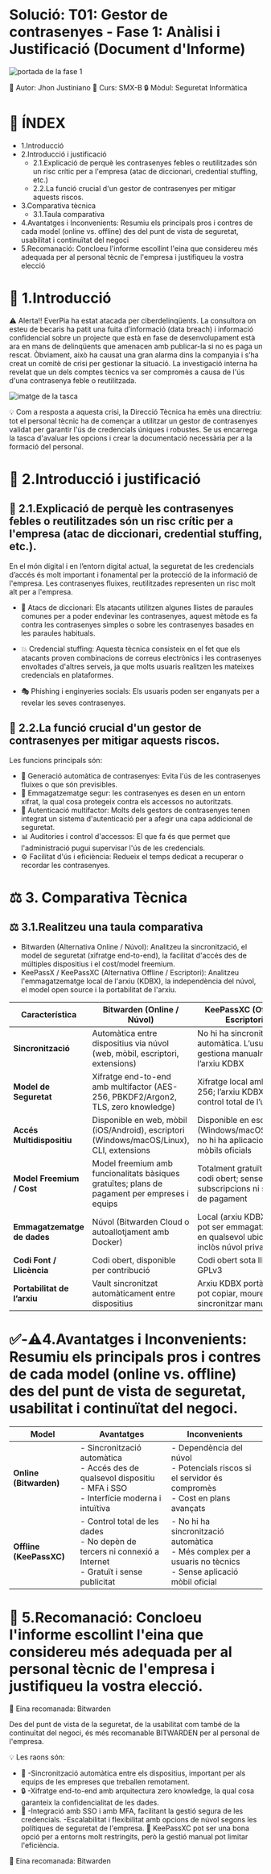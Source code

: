 # Solució: T01: Gestor de contrasenyes - Fase 1: Anàlisi i Justificació (Document d'Informe)
![portada de la fase 1](img/PortadaFase1.png)

👤 Autor: Jhon Justiniano
🏫 Curs: SMX-B
🔒 Mòdul: Seguretat Informàtica

# 🧾 ÍNDEX 
- 1.Introducció
- 2.Introducció i justificació
  - 2.1.Explicació de perquè les contrasenyes febles o reutilitzades són un risc crític per a l'empresa (atac de diccionari, credential stuffing, etc.)
  - 2.2.La funció crucial d'un gestor de contrasenyes per mitigar aquests riscos.
- 3.Comparativa tècnica
  - 3.1.Taula comparativa
- 4.Avantatges i Inconvenients: Resumiu els principals pros i contres de cada model (online vs. offline) des del punt de vista de seguretat, usabilitat i continuïtat del negoci
- 5.Recomanació: Concloeu l'informe escollint l'eina que considereu més adequada per al personal tècnic de l'empresa i justifiqueu la vostra elecció

# 🧭 1.Introducció
⚠️ Alerta!! EverPia ha estat atacada per ciberdelinqüents. La consultora on esteu de becaris ha patit una fuita d’informació (data breach) i informació confidencial sobre un projecte que està en fase de desenvolupament està ara en mans de delinqüents que amenacen amb publicar-la si no es paga un rescat.
Òbviament, això ha causat una gran alarma dins la companyia i s’ha creat un comitè de crisi per gestionar la situació. 
La investigació interna ha revelat que un dels comptes tècnics va ser compromès a causa de l'ús d'una contrasenya feble o reutilitzada.

![imatge de la tasca](img/Portadadelatasca.png)

💡 Com a resposta a aquesta crisi, la Direcció Tècnica ha emès una directriu: tot el personal tècnic ha de començar a utilitzar un gestor de contrasenyes validat per garantir l'ús de credencials úniques i robustes. Se us encarrega la tasca d'avaluar les opcions i crear la documentació necessària per a la formació del personal.

# 🧩 2.Introducció i justificació
## 📖 2.1.Explicació de perquè les contrasenyes febles o reutilitzades són un risc crític per a l'empresa (atac de diccionari, credential stuffing, etc.).

En el món digital i en l’entorn digital actual, la seguretat de les credencials d’accés és molt important i fonamental per la protecció de la informació de l'empresa. Les contrasenyes fluixes, reutilitzades representen un risc molt alt per a l'empresa.

- 🧠 Atacs de diccionari: Els atacants utilitzen algunes llistes de paraules comunes per a poder endevinar les contrasenyes, aquest mètode es fa contra les contrasenyes simples o sobre les contrasenyes basades en les paraules habituals.

- 💥 Credencial stuffing: Aquesta tècnica consisteix en el fet que els atacants proven combinacions de correus electrònics i les contrasenyes envoltades d'altres serveis, ja que molts usuaris realitzen les mateixes credencials en plataformes.

- 🎭 Phishing i enginyeries socials: Els usuaris poden ser enganyats per a revelar les seves contrasenyes.

## 🧰 2.2.La funció crucial d'un gestor de contrasenyes per mitigar aquests riscos.

Les funcions principals són:
- 🧬 Generació automàtica de contrasenyes: Evita l'ús de les contrasenyes fluixes o que són previsibles.
- 🔐 Emmagatzematge segur: les contrasenyes es desen en un entorn xifrat, la qual cosa protegeix contra els accessos no autoritzats.
- 🧱 Autenticació multifactor: Molts dels gestors de contrasenyes tenen integrat un sistema d'autenticació per a afegir una capa addicional de seguretat.
- 📊 Auditories i control d'accessos: El que fa és que permet que l'administració pugui supervisar l'ús de les credencials.
- ⚙️ Facilitat d'ús i eficiència: Redueix el temps dedicat a recuperar o recordar les contrasenyes.

# ⚖️ 3. Comparativa Tècnica
## ⚖️ 3.1.Realitzeu una taula comparativa 

- Bitwarden (Alternativa Online / Núvol): Analitzeu la sincronització, el model de seguretat (xifratge end-to-end), la facilitat d'accés des de múltiples dispositius i el cost/model freemium.
- KeePassX / KeePassXC (Alternativa Offline / Escriptori): Analitzeu l'emmagatzematge local de l'arxiu (KDBX), la independència del núvol, el model open source i la portabilitat de l'arxiu.

| **Característica**                             | **Bitwarden (Online / Núvol)**                                                                       | **KeePassXC (Offline / Escriptori)**                                                    |
|------------------------------------------------|-------------------------------------------------------------------------------------------------------|-----------------------------------------------------------------------------------------|
| **Sincronització**                             | Automàtica entre dispositius via núvol (web, mòbil, escriptori, extensions)                           | No hi ha sincronització automàtica. L’usuari gestiona manualment l’arxiu KDBX          |
| **Model de Seguretat**                         | Xifratge end-to-end amb multifactor (AES-256, PBKDF2/Argon2, TLS, zero knowledge)                    | Xifratge local amb AES-256; l’arxiu KDBX en control total de l’usuari                 |
| **Accés Multidispositiu**                      | Disponible en web, mòbil (iOS/Android), escriptori (Windows/macOS/Linux), CLI, extensions             | Disponible en escriptori (Windows/macOS/Linux); no hi ha aplicacions mòbils oficials   |
| **Model Freemium / Cost**                      | Model freemium amb funcionalitats bàsiques gratuïtes; plans de pagament per empreses i equips          | Totalment gratuït i de codi obert; sense subscripcions ni serveis de pagament          |
| **Emmagatzematge de dades**                    | Núvol (Bitwarden Cloud o autoallotjament amb Docker)                                                  | Local (arxiu KDBX que pot ser emmagatzemat en qualsevol ubicació, inclòs núvol privat) |
| **Codi Font / Llicència**                      | Codi obert, disponible per contribució                                                                 | Codi obert sota llicència GPLv3                                                        |
| **Portabilitat de l’arxiu**                   | Vault sincronitzat automàticament entre dispositius                                                    | Arxiu KDBX portàtil; es pot copiar, moure o sincronitzar manualment                    |

# ✅-⚠️4.Avantatges i Inconvenients: Resumiu els principals pros i contres de cada model (online vs. offline) des del punt de vista de seguretat, usabilitat i continuïtat del negoci.

| **Model**             | **Avantatges**                                                                 | **Inconvenients**                                                    |
|-----------------------|-------------------------------------------------------------------------------|---------------------------------------------------------------------|
| **Online (Bitwarden)**| - Sincronització automàtica<br>- Accés des de qualsevol dispositiu<br>- MFA i SSO<br>- Interfície moderna i intuïtiva | - Dependència del núvol<br>- Potencials riscos si el servidor és compromès<br>- Cost en plans avançats |
| **Offline (KeePassXC)**| - Control total de les dades<br>- No depèn de tercers ni connexió a Internet<br>- Gratuït i sense publicitat | - No hi ha sincronització automàtica<br>- Més complex per a usuaris no tècnics<br>- Sense aplicació mòbil oficial |

# 📢 5.Recomanació: Concloeu l'informe escollint l'eina que considereu més adequada per al personal tècnic de l'empresa i justifiqueu la vostra elecció.

🧭 Eina recomanada: Bitwarden 

Des del punt de vista de la seguretat, de la usabilitat com també de la continuïtat del negoci, és més recomanable BITWARDEN per al personal de l'empresa.

💡 Les raons són:
- 🔁 -Sincronització automàtica entre els dispositius, important per als equips de les empreses que treballen remotament.
- 🔒 -Xifratge end-to-end amb arquitectura zero knowledge, la qual cosa garanteix la confidencialitat de les dades.
- 🔐 -Integració amb SSO i amb MFA, facilitant la gestió segura de les credencials.
-Escalabilitat i flexibilitat amb opcions de núvol segons les polítiques de seguretat de l'empresa.
🧱 KeePassXC pot ser una bona opció per a entorns molt restringits, però la gestió manual pot limitar l'eficiència.

🧭 Eina recomanada: Bitwarden 
